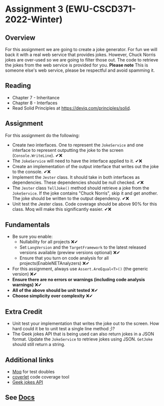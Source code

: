 # Assignment 3 (EWU-CSCD371-2022-Winter)

## Overview

For this assignment we are going to create a joke generator. For fun we will back it with a real web service that provides jokes. However, Chuck Norris jokes are over-used so we are going to filter those out. The code to retrieve the jokes from the web service is provided for you.
**Please note** This is someone else's web service, please be respectful and avoid spamming it.

## Reading

- Chapter 7 - Inheritance
- Chapter 8 - Interfaces
- Read Solid Principles at https://deviq.com/principles/solid.

## Assignment

For this assignment do the following:

- Create *two* interfaces. One to represent the `JokeService` and one interface to represent outputting the joke to the screen (`Console.WriteLine`). ✔❌
- The `JokeService` will need to have the interface applied to it. ✔❌
- Create an implementation of the output interface that writes out the joke to the console. ✔❌
- Implement the `Jester` class. It should take in both interfaces as dependencies. These dependencies should be null checked. ✔❌
- The `Jester` class `TellJoke()` method should retrieve a joke from the `JokeService`. If the joke contains "Chuck Norris", skip it and get another. The joke should be written to the output dependency. ✔❌
- Unit test the Jester class. Code coverage should be above 90% for this class. Moq will make this significantly easier. ✔❌

## Fundamentals

- Be sure you enable:
  - Nullability for all projects  ❌✔
  - Set `LangVersion` and the `TargetFramework` to the latest released versions available (preview versions optional) ❌✔
  - Ensure that you turn on code analysis for all projects(EnableNETAnalyzers) ❌✔
- For this assignment, always use `Assert.AreEqual<T>()` (the generic version)  ❌✔
- **Ensure there are no errors or warnings (including code analysis warnings)** ❌✔
- **All of the above should be unit tested** ❌✔
- **Choose simplicity over complexity** ❌✔
  
## Extra Credit

- Unit test your implementation that writes the joke out to the screen. How hard could it be to unit test a single line method ;)?
- The Geek jokes API that is being used can also return jokes in a JSON format. Update the `JokeService` to retrieve jokes using JSON. `GetJoke` should still return a string.

## Additional links

- [Moq](https://github.com/moq/moq4) for test doubles
- [coverlet](https://github.com/coverlet-coverage/coverlet#Quick-Start) code coverage tool
- [Geek jokes API](https://github.com/sameerkumar18/geek-joke-api)

## See [Docs](https://github.com/IntelliTect-Samples/EWU-CSCD371-2023-Winter/blob/main/Docs/README.md)